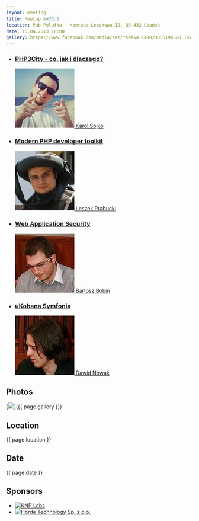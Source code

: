 ```yaml
---
layout: meeting
title: Meetup &#35;1
location: Pub Polufka - Konrada Leczkowa 18, 80-432 Gdańsk
date: 15.04.2013 18:00
gallery: https://www.facebook.com/media/set/?set=a.149823355194528.1073741829.137799619730235&type=1
---
```


<ul class="presentations">
    <li>
        <a href="#">
            <h3 class="title">PHP3City - co, jak i dlaczego?</h3>
            <span class="info"><img src="/media/1/speaker-ks.png"> Karol Sójko</span>
        </a>
    </li>
    <li>
        <a href="#">
            <h3 class="title">Modern PHP developer toolkit</h3>
            <span class="info"><img src="/media/1/speaker-lp.png"> Leszek Prabucki</span>
        </a>
    </li>
    <li>
        <a href="#">
            <h3 class="title">Web Application Security</h3>
            <span class="info"><img src="/media/1/speaker-bb.png"> Bartosz Bobin</span>
        </a>
    </li>
    <li>
        <a href="#">
            <h3 class="title">uKohana Symfonia</h3>
            <span class="info"><img src="/media/1/speaker-dn.png"> Dawid Nowak</span>
        </a>
    </li>
</ul>

## Photos

[![](/media/1/gallery-thumb.jpg)]({{ page.gallery }})

## Location

{{ page.location }}

## Date

{{ page.date }}

## Sponsors

<ul class="sponsors">
    <li><a href="http://knplabs.pl"><img src="/media/1/logo-knp.png" alt="KNP Labs"></a></li>
    <li><a href="http://horde-technology.pl"><img src="/media/1/logo-horde-technology.png" alt="Horde Technology Sp. z o.o."></a></li>
</ul>
